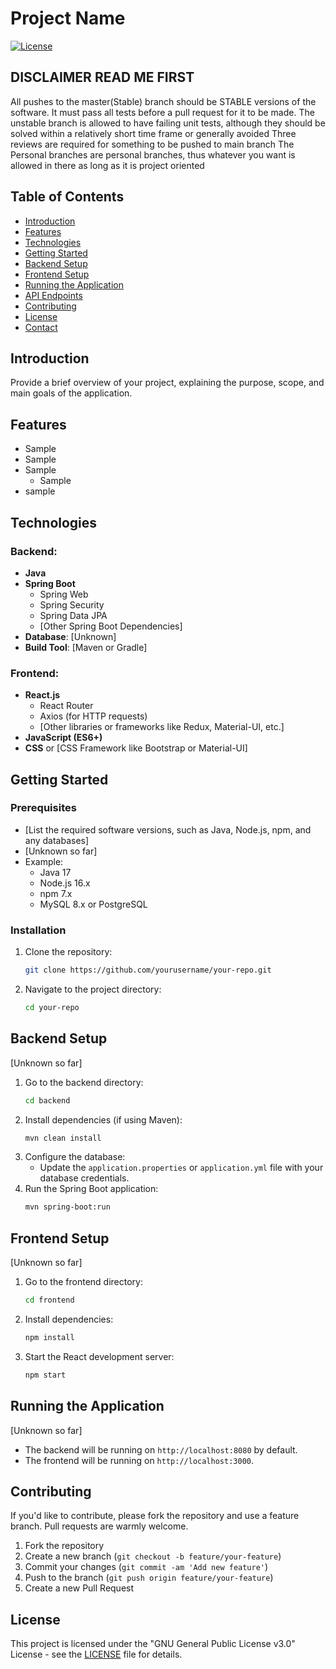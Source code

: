 # Project Name

[![License](https://github.com/P3-Group-SW3/P3-VinMedDans/blob/main/LICENSE)](LICENSE)


## DISCLAIMER READ ME FIRST
All pushes to the master(Stable) branch should be STABLE versions of the software. It must pass all tests before a pull request for it to be made. 
The unstable branch is allowed to have failing unit tests, although they should be solved within a relatively short time frame or generally avoided
Three reviews are required for something to be pushed to main branch
The Personal branches are personal branches, thus whatever you want is allowed in there as long as it is project oriented

## Table of Contents
- [Introduction](#introduction)
- [Features](#features)
- [Technologies](#technologies)
- [Getting Started](#getting-started)
- [Backend Setup](#backend-setup)
- [Frontend Setup](#frontend-setup)
- [Running the Application](#running-the-application)
- [API Endpoints](#api-endpoints)
- [Contributing](#contributing)
- [License](#license)
- [Contact](#contact)

## Introduction

Provide a brief overview of your project, explaining the purpose, scope, and main goals of the application.

## Features

- Sample
- Sample
- Sample
  - Sample
- sample

## Technologies

### Backend:
- **Java** 
- **Spring Boot** 
  - Spring Web
  - Spring Security
  - Spring Data JPA
  - [Other Spring Boot Dependencies]
- **Database**: [Unknown]
- **Build Tool**: [Maven or Gradle]

### Frontend:
- **React.js**
  - React Router
  - Axios (for HTTP requests)
  - [Other libraries or frameworks like Redux, Material-UI, etc.]
- **JavaScript (ES6+)**
- **CSS** or [CSS Framework like Bootstrap or Material-UI]

## Getting Started

### Prerequisites
- [List the required software versions, such as Java, Node.js, npm, and any databases]
- [Unknown so far]
- Example:
  - Java 17
  - Node.js 16.x
  - npm 7.x
  - MySQL 8.x or PostgreSQL

### Installation
1. Clone the repository:
    ```bash
    git clone https://github.com/yourusername/your-repo.git
    ```
2. Navigate to the project directory:
    ```bash
    cd your-repo
    ```

## Backend Setup
[Unknown so far]
1. Go to the backend directory:
    ```bash
    cd backend
    ```
2. Install dependencies (if using Maven):
    ```bash
    mvn clean install
    ```
3. Configure the database:
   - Update the `application.properties` or `application.yml` file with your database credentials.
4. Run the Spring Boot application:
    ```bash
    mvn spring-boot:run
    ```

## Frontend Setup
[Unknown so far]
1. Go to the frontend directory:
    ```bash
    cd frontend
    ```
2. Install dependencies:
    ```bash
    npm install
    ```
3. Start the React development server:
    ```bash
    npm start
    ```

## Running the Application
[Unknown so far]
- The backend will be running on `http://localhost:8080` by default.
- The frontend will be running on `http://localhost:3000`.


## Contributing

If you'd like to contribute, please fork the repository and use a feature branch. Pull requests are warmly welcome.

1. Fork the repository
2. Create a new branch (`git checkout -b feature/your-feature`)
3. Commit your changes (`git commit -am 'Add new feature'`)
4. Push to the branch (`git push origin feature/your-feature`)
5. Create a new Pull Request


## License

This project is licensed under the "GNU General Public License v3.0" License - see the [LICENSE](LICENSE) file for details.

